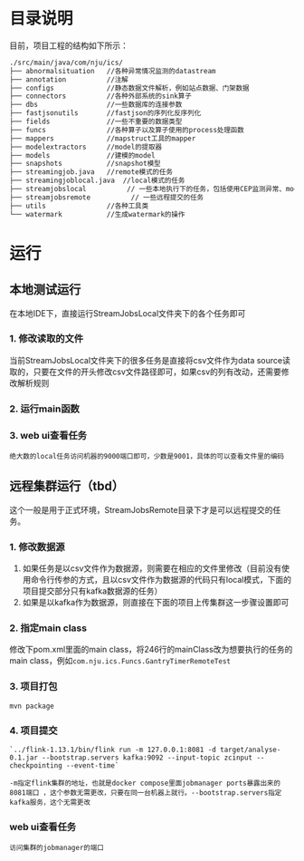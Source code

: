 # 目录说明
目前，项目工程的结构如下所示：
```bash
./src/main/java/com/nju/ics/
├── abnormalsituation   //各种异常情况监测的datastream
├── annotation          //注解
├── configs             //静态数据文件解析，例如站点数据、门架数据
├── connectors          //各种外部系统的sink算子
├── dbs                 //一些数据库的连接参数
├── fastjsonutils       //fastjson的序列化反序列化
├── fields              //一些不重要的数据类型              
├── funcs               //各种算子以及算子使用的process处理函数
├── mappers             //mapstruct工具的mapper
├── modelextractors     //model的提取器
├── models              //建模的model         
├── snapshots           //snapshot模型
├── streamingjob.java   //remote模式的任务
├── streamingjoblocal.java  //local模式的任务
├── streamjobslocal          // 一些本地执行下的任务，包括使用CEP监测异常、model提取等各种任务
├── streamjobsremote          // 一些远程提交的任务
├── utils               //各种工具类
└── watermark           //生成watermark的操作
```
# 运行
## 本地测试运行
在本地IDE下，直接运行StreamJobsLocal文件夹下的各个任务即可

### 1. 修改读取的文件
当前StreamJobsLocal文件夹下的很多任务是直接将csv文件作为data source读取的，只要在文件的开头修改csv文件路径即可，如果csv的列有改动，还需要修改解析规则
### 2. 运行main函数
### 3. web ui查看任务
    绝大数的local任务访问机器的9000端口即可，少数是9001，具体的可以查看文件里的编码
## 远程集群运行（tbd）
这个一般是用于正式环境，StreamJobsRemote目录下才是可以远程提交的任务。
### 1. 修改数据源
1. 如果任务是以csv文件作为数据源，则需要在相应的文件里修改（目前没有使用命令行传参的方式，且以csv文件作为数据源的代码只有local模式，下面的项目提交部分只有kafka数据源的任务）
2. 如果是以kafka作为数据源，则直接在下面的项目上传集群这一步骤设置即可
### 2. 指定main class
修改下pom.xml里面的main class，将246行的mainClass改为想要执行的任务的main class，例如`com.nju.ics.Funcs.GantryTimerRemoteTest`
### 3. 项目打包
`mvn package`
### 4. 项目提交
    
    `../flink-1.13.1/bin/flink run -m 127.0.0.1:8081 -d target/analyse-0.1.jar --bootstrap.servers kafka:9092 --input-topic zcinput --checkpointing --event-time`

    -m指定flink集群的地址，也就是docker compose里面jobmanager ports暴露出来的8081端口 ，这个参数无需更改，只要在同一台机器上就行。--bootstrap.servers指定kafka服务，这个无需更改
### web ui查看任务
    访问集群的jobmanager的端口
